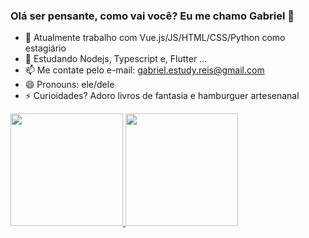 ### Olá ser pensante, como vai você? Eu me chamo Gabriel 👋

- 🔭 Atualmente trabalho com Vue.js/JS/HTML/CSS/Python como estagiário
- 🌱 Estudando Nodejs, Typescript e, Flutter ...
- 📫 Me contate pelo e-mail: gabriel.estudy.reis@gmail.com
- 😄 Pronouns: ele/dele
- ⚡ Curioidades? Adoro livros de fantasia e hamburguer artesenanal

<div>
  <a href="https://github.com/GabrielFRails">
  <img height="180em" src="https://github-readme-stats.vercel.app/api?username=GabrielFRails&show_icons=true&theme=dracula&include_all_commits=true&count_private=true"/>
  <img height="180em" src="https://github-readme-stats.vercel.app/api/top-langs/?username=GabrielFRails&layout=compact&langs_count=7&theme=dracula"/>
</div>
